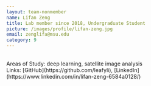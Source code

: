 ```yaml
---
layout: team-nonmember
name: Lifan Zeng
title: Lab member since 2018, Undergraduate Student
picture: /images/profile/lifan-zeng.jpg
email: zenglifa@msu.edu
category: 9
---
```


<br/>
Areas of Study: deep learning, satellite image analysis
<br/>
Links: [GitHub](https://github.com/leafyli), [LinkedIn](https://www.linkedin.com/in/lifan-zeng-6584a0128/)
